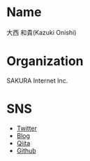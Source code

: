 # Name

大西 和貴(Kazuki Onishi)

# Organization

SAKURA Internet Inc.

# SNS

- [Twitter](https://twitter.com/_k_onishi_)
- [Blog](https://k-onishi.hatenablog.jp/)
- [Qiita](https://qiita.com/k-onishi/)
- [Github](https://github.com/k-onishi/)

# 
